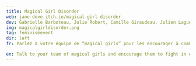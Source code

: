 ```yaml
---
title: Magical Girl Disorder
web: jane-dove.itch.io/magical-girl-disorder
dev: Gabrielle Barboteau, Julie Robert, Camille Giraudeau, Julien Laguerre
img: magicalgirldisorder.png
tag: feminismevent
dir: left
fr: Parlez à votre équipe de “magical girls” pour les encourager à combattre afin de sauver le monde. Le jeu explore l'intersectionnalité et les difficultés reliée à travailler en équipe malgré nos différences. Il n’y a pas de réponse facile dans ce jeu, et les conséquences pour l’échec sont sévères. <br> **Avertissements de Contenu - Racisme, violence verbale, descriptions graphiques**

en: Talk to your team of magical girls and encourage them to fight in order to save the world. The game explores intersectionality and the difficulties of working together as  a group despite our differences. There are no easy answers in this game, and the consequences for failure are high. <br> **Content Warnings - Racism, verbal violence, graphic descriptions**
---
```

